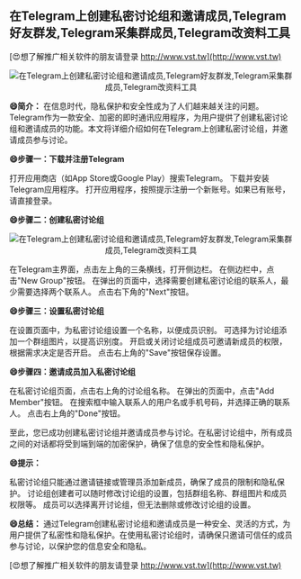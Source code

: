 ## **在Telegram上创建私密讨论组和邀请成员,Telegram好友群发,Telegram采集群成员,Telegram改资料工具**

[😍想了解推广相关软件的朋友请登录 http://www.vst.tw](http://www.vst.tw)

 <center><img src="https://vst.tw/MP4/tuiguang/png/5.png" alt="在Telegram上创建私密讨论组和邀请成员,Telegram好友群发,Telegram采集群成员,Telegram改资料工具"></center>

**😄简介：**
在信息时代，隐私保护和安全性成为了人们越来越关注的问题。Telegram作为一款安全、加密的即时通讯应用程序，为用户提供了创建私密讨论组和邀请成员的功能。本文将详细介绍如何在Telegram上创建私密讨论组，并邀请成员参与讨论。

**😄步骤一：下载并注册Telegram**

打开应用商店（如App Store或Google Play）搜索Telegram。
下载并安装Telegram应用程序。
打开应用程序，按照提示注册一个新账号。如果已有账号，请直接登录。

**😄步骤二：创建私密讨论组**

 <center><img src="https://vst.tw/MP4/tuiguang/png/0.png" alt="在Telegram上创建私密讨论组和邀请成员,Telegram好友群发,Telegram采集群成员,Telegram改资料工具"></center>

在Telegram主界面，点击左上角的三条横线，打开侧边栏。
在侧边栏中，点击"New Group"按钮。
在弹出的页面中，选择需要创建私密讨论组的联系人，最少需要选择两个联系人。
点击右下角的"Next"按钮。

**😄步骤三：设置私密讨论组**

在设置页面中，为私密讨论组设置一个名称，以便成员识别。
可选择为讨论组添加一个群组图片，以提高识别度。
开启或关闭讨论组成员可邀请新成员的权限，根据需求决定是否开启。
点击右上角的"Save"按钮保存设置。

**😄步骤四：邀请成员加入私密讨论组**

在私密讨论组页面，点击右上角的讨论组名称。
在弹出的页面中，点击"Add Member"按钮。
在搜索框中输入联系人的用户名或手机号码，并选择正确的联系人。
点击右上角的"Done"按钮。

至此，您已成功创建私密讨论组并邀请成员参与讨论。在私密讨论组中，所有成员之间的对话都将受到端到端的加密保护，确保了信息的安全性和隐私保护。

**😄提示：**

私密讨论组只能通过邀请链接或管理员添加新成员，确保了成员的限制和隐私保护。
讨论组创建者可以随时修改讨论组的设置，包括群组名称、群组图片和成员权限等。
成员可以选择离开讨论组，但无法删除或修改讨论组的设置。

**😄总结：**
通过Telegram创建私密讨论组和邀请成员是一种安全、灵活的方式，为用户提供了私密性和隐私保护。在使用私密讨论组时，请确保只邀请可信任的成员参与讨论，以保护您的信息安全和隐私。

[😍想了解推广相关软件的朋友请登录 http://www.vst.tw](http://www.vst.tw)



